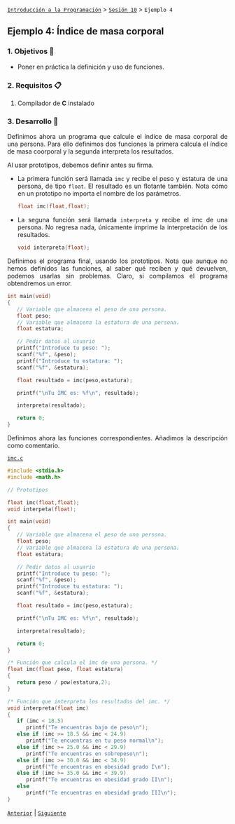 [`Introducción a la Programación`](../README.md) > [`Sesión 10`](../README.md) > `Ejemplo 4`

## Ejemplo 4: Índice de masa corporal

<div style="text-align: justify;">

### 1. Objetivos :dart:

- Poner en práctica la definición y uso de funciones.

### 2. Requisitos :clipboard:

1. Compilador de __C__ instalado

### 3. Desarrollo :rocket:

Definimos ahora un programa que calcule el índice de masa corporal de una persona. Para ello definimos dos funciones la primera calcula el índice de masa coorporal y la segunda interpreta los resultados.

Al usar prototipos, debemos definir antes su firma.

- La primera función será llamada `imc` y recibe el peso y estatura de una persona, de tipo `float`. El resultado es un flotante también. Nota cómo en un prototipo no importa el nombre de los parámetros.

   ```c
   float imc(float,float);
   ```

- La seguna función será llamada `interpreta` y recibe el imc de una persona. No regresa nada, únicamente imprime la interpretación de los resultados.

   ```c
   void interpreta(float);
   ```

Definimos el programa final, usando los prototipos. Nota que aunque no hemos definidos las funciones, al saber qué reciben y qué devuelven, podemos usarlas sin problemas. Claro, si compilamos el programa obtendremos un error.

```c
int main(void)
{
   // Variable que almacena el peso de una persona.
   float peso;
   // Variable que almacena la estatura de una persona.
   float estatura;

   // Pedir datos al usuario
   printf("Introduce tu peso: ");
   scanf("%f", &peso);
   printf("Introduce tu estatura: ");
   scanf("%f", &estatura);

   float resultado = imc(peso,estatura);

   printf("\nTu IMC es: %f\n", resultado);

   interpreta(resultado);

   return 0;
}
```

Definimos ahora las funciones correspondientes. Añadimos la descripción como comentario.

[`imc.c`](codigos/imc.c)
```c
#include <stdio.h>
#include <math.h>

// Prototipos

float imc(float,float);
void interpeta(float);

int main(void)
{
   // Variable que almacena el peso de una persona.
   float peso;
   // Variable que almacena la estatura de una persona.
   float estatura;

   // Pedir datos al usuario
   printf("Introduce tu peso: ");
   scanf("%f", &peso);
   printf("Introduce tu estatura: ");
   scanf("%f", &estatura);

   float resultado = imc(peso,estatura);

   printf("\nTu IMC es: %f\n", resultado);

   interpreta(resultado);

   return 0;
}

/* Función que calcula el imc de una persona. */
float imc(float peso, float estatura)
{
   return peso / pow(estatura,2);
}

/* Función que interpreta los resultados del imc. */
void interpreta(float imc)
{
   if (imc < 18.5)
      printf("Te encuentras bajo de peso\n");
   else if (imc >= 18.5 && imc < 24.9)
      printf("Te encuentras en tu peso normal\n");
   else if (imc >= 25.0 && imc < 29.9)
      printf("Te encuentras en sobrepeso\n");
   else if (imc >= 30.0 && imc < 34.9)
      printf("Te encuentras en obesidad grado I\n");
   else if (imc >= 35.0 && imc < 39.9)
      printf("Te encuentras en obesidad grado II\n");
   else
      printf("Te encuentras en obesidad grado III\n");
}
```

[`Anterior`](../README.md#prototipos) | [`Siguiente`](../README.md#prototipos)   

</div>
